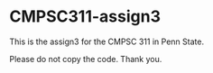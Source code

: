# CMPSC311-assign3

This is the assign3 for the CMPSC 311 in Penn State. 

Please do not copy the code. Thank you.
